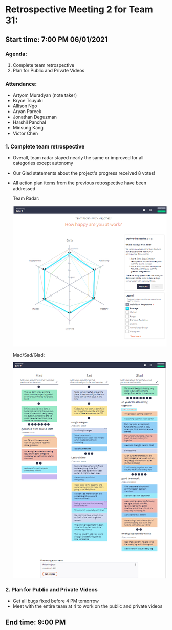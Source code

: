 #  Retrospective Meeting 2 for Team 31:
## Start time: 7:00 PM 06/01/2021

### Agenda: 
1. Complete team retrospective
2. Plan for Public and Private Videos
  
### Attendance: 
- Artyom Muradyan (note taker)
- Bryce Tsuyuki
- Allison Ngo
- Aryan Pareek 
- Jonathan Deguzman 
- Harshil Panchal 
- Minsung Kang
- Victor Chen

### 1. Complete team retrospective
- Overall, team radar stayed nearly the same or improved for all categories except autonomy
- Our Glad statements about the project's progress received 8 votes!
- All action plan items from the previous retrospective have been addressed

  Team Radar:

  ![Our Team Radar](/admin/retrospective/team_radar_3.PNG)

  Mad/Sad/Glad:
  
  ![Mad/Sad/Glad](/admin/retrospective/mad_sad_glad_3.PNG)

### 2. Plan for Public and Private Videos
- Get all bugs fixed before 4 PM tomorrow
- Meet with the entire team at 4 to work on the public and private videos

## End time: 9:00 PM
